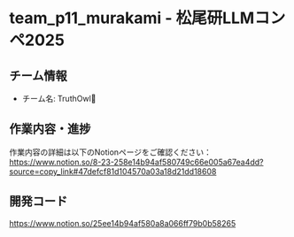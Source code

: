 # team_p11_murakami - 松尾研LLMコンペ2025


## チーム情報
- チーム名: TruthOwl🦉


## 作業内容・進捗
作業内容の詳細は以下のNotionページをご確認ください：
https://www.notion.so/8-23-258e14b94af580749c66e005a67ea4dd?source=copy_link#47defcf81d104570a03a18d21dd18608


## 開発コード
https://www.notion.so/25ee14b94af580a8a066ff79b0b58265
